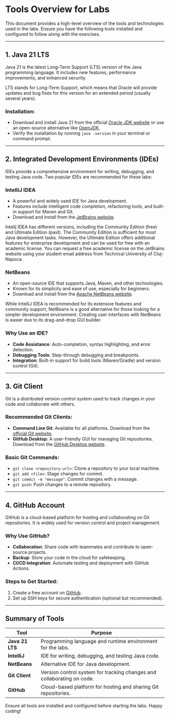 # Tools Overview for Labs

This document provides a high-level overview of the tools and technologies used in the labs. Ensure you have the following tools installed and configured to follow along with the exercises.

---

## 1. **Java 21 LTS**
Java 21 is the latest Long-Term Support (LTS) version of the Java programming language. It includes new features, performance improvements, and enhanced security.

LTS stands for Long-Term Support, which means that Oracle will provide updates and bug fixes for this version for an extended period (usually several years).


### Installation:
- Download and install Java 21 from the official [Oracle JDK website](https://www.oracle.com/java/technologies/javase/jdk21-archive-downloads.html) or use an open-source alternative like [OpenJDK](https://openjdk.org/).
- Verify the installation by running `java -version` in your terminal or command prompt.

---

## 2. **Integrated Development Environments (IDEs)**
IDEs provide a comprehensive environment for writing, debugging, and testing Java code. Two popular IDEs are recommended for these labs:

### **IntelliJ IDEA**
- A powerful and widely used IDE for Java development.
- Features include intelligent code completion, refactoring tools, and built-in support for Maven and Git.
- Download and install from the [JetBrains website](https://www.jetbrains.com/idea/).

Intelij IDEA has different versions, including the Community Edition (free) and Ultimate Edition (paid). The Community Edition is sufficient for most Java development tasks. However, the Ultimate Edition offers additional features for enterprise development and can be used for free with an academic license. You can request a free academic license on the JetBrains website using your student email address from Technical University of Cluj-Napoca.

### **NetBeans**
- An open-source IDE that supports Java, Maven, and other technologies.
- Known for its simplicity and ease of use, especially for beginners.
- Download and install from the [Apache NetBeans website](https://netbeans.apache.org/).

While IntelliJ IDEA is recommended for its extensive features and community support, NetBeans is a good alternative for those looking for a simpler development environment. Creating user interfaces with NetBeans is easier due to its drag-and-drop GUI builder.

### Why Use an IDE?
- **Code Assistance**: Auto-completion, syntax highlighting, and error detection.
- **Debugging Tools**: Step-through debugging and breakpoints.
- **Integration**: Built-in support for build tools (Maven/Gradle) and version control (Git).

---

## 3. **Git Client**
Git is a distributed version control system used to track changes in your code and collaborate with others.

### Recommended Git Clients:
- **Command Line Git**: Available for all platforms. Download from the [official Git website](https://git-scm.com/).
- **GitHub Desktop**: A user-friendly GUI for managing Git repositories. Download from the [GitHub Desktop website](https://desktop.github.com/).

### Basic Git Commands:
- `git clone <repository-url>`: Clone a repository to your local machine.
- `git add <file>`: Stage changes for commit.
- `git commit -m "message"`: Commit changes with a message.
- `git push`: Push changes to a remote repository.

---

## 4. **GitHub Account**
GitHub is a cloud-based platform for hosting and collaborating on Git repositories. It is widely used for version control and project management.

### Why Use GitHub?
- **Collaboration**: Share code with teammates and contribute to open-source projects.
- **Backup**: Store your code in the cloud for safekeeping.
- **CI/CD Integration**: Automate testing and deployment with GitHub Actions.

### Steps to Get Started:
1. Create a free account on [GitHub](https://github.com/).
2. Set up SSH keys for secure authentication (optional but recommended).

---

## Summary of Tools
| Tool           | Purpose                                                                 |
|----------------|-------------------------------------------------------------------------|
| **Java 21 LTS** | Programming language and runtime environment for the labs.              |
| **IntelliJ**   | IDE for writing, debugging, and testing Java code.                     |
| **NetBeans**   | Alternative IDE for Java development.                                  |
| **Git Client** | Version control system for tracking changes and collaborating on code. |
| **GitHub**     | Cloud-based platform for hosting and sharing Git repositories.         |

Ensure all tools are installed and configured before starting the labs. Happy coding!
